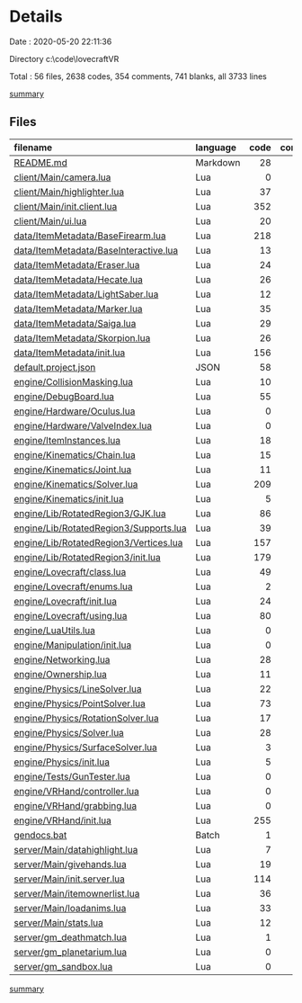 # Details

Date : 2020-05-20 22:11:36

Directory c:\code\lovecraftVR

Total : 56 files,  2638 codes, 354 comments, 741 blanks, all 3733 lines

[summary](results.md)

## Files
| filename | language | code | comment | blank | total |
| :--- | :--- | ---: | ---: | ---: | ---: |
| [README.md](/README.md) | Markdown | 28 | 0 | 9 | 37 |
| [client/Main/camera.lua](/client/Main/camera.lua) | Lua | 0 | 0 | 1 | 1 |
| [client/Main/highlighter.lua](/client/Main/highlighter.lua) | Lua | 37 | 1 | 5 | 43 |
| [client/Main/init.client.lua](/client/Main/init.client.lua) | Lua | 352 | 75 | 109 | 536 |
| [client/Main/ui.lua](/client/Main/ui.lua) | Lua | 20 | 1 | 7 | 28 |
| [data/ItemMetadata/BaseFirearm.lua](/data/ItemMetadata/BaseFirearm.lua) | Lua | 218 | 18 | 53 | 289 |
| [data/ItemMetadata/BaseInteractive.lua](/data/ItemMetadata/BaseInteractive.lua) | Lua | 13 | 0 | 10 | 23 |
| [data/ItemMetadata/Eraser.lua](/data/ItemMetadata/Eraser.lua) | Lua | 24 | 0 | 12 | 36 |
| [data/ItemMetadata/Hecate.lua](/data/ItemMetadata/Hecate.lua) | Lua | 26 | 1 | 6 | 33 |
| [data/ItemMetadata/LightSaber.lua](/data/ItemMetadata/LightSaber.lua) | Lua | 12 | 0 | 12 | 24 |
| [data/ItemMetadata/Marker.lua](/data/ItemMetadata/Marker.lua) | Lua | 35 | 0 | 13 | 48 |
| [data/ItemMetadata/Saiga.lua](/data/ItemMetadata/Saiga.lua) | Lua | 29 | 3 | 9 | 41 |
| [data/ItemMetadata/Skorpion.lua](/data/ItemMetadata/Skorpion.lua) | Lua | 26 | 1 | 6 | 33 |
| [data/ItemMetadata/init.lua](/data/ItemMetadata/init.lua) | Lua | 156 | 18 | 29 | 203 |
| [default.project.json](/default.project.json) | JSON | 58 | 0 | 0 | 58 |
| [engine/CollisionMasking.lua](/engine/CollisionMasking.lua) | Lua | 10 | 0 | 5 | 15 |
| [engine/DebugBoard.lua](/engine/DebugBoard.lua) | Lua | 55 | 5 | 17 | 77 |
| [engine/Hardware/Oculus.lua](/engine/Hardware/Oculus.lua) | Lua | 0 | 0 | 1 | 1 |
| [engine/Hardware/ValveIndex.lua](/engine/Hardware/ValveIndex.lua) | Lua | 0 | 0 | 1 | 1 |
| [engine/ItemInstances.lua](/engine/ItemInstances.lua) | Lua | 18 | 1 | 6 | 25 |
| [engine/Kinematics/Chain.lua](/engine/Kinematics/Chain.lua) | Lua | 15 | 1 | 3 | 19 |
| [engine/Kinematics/Joint.lua](/engine/Kinematics/Joint.lua) | Lua | 11 | 0 | 5 | 16 |
| [engine/Kinematics/Solver.lua](/engine/Kinematics/Solver.lua) | Lua | 209 | 48 | 43 | 300 |
| [engine/Kinematics/init.lua](/engine/Kinematics/init.lua) | Lua | 5 | 0 | 0 | 5 |
| [engine/Lib/RotatedRegion3/GJK.lua](/engine/Lib/RotatedRegion3/GJK.lua) | Lua | 86 | 6 | 25 | 117 |
| [engine/Lib/RotatedRegion3/Supports.lua](/engine/Lib/RotatedRegion3/Supports.lua) | Lua | 39 | 3 | 10 | 52 |
| [engine/Lib/RotatedRegion3/Vertices.lua](/engine/Lib/RotatedRegion3/Vertices.lua) | Lua | 157 | 7 | 37 | 201 |
| [engine/Lib/RotatedRegion3/init.lua](/engine/Lib/RotatedRegion3/init.lua) | Lua | 179 | 9 | 51 | 239 |
| [engine/Lovecraft/class.lua](/engine/Lovecraft/class.lua) | Lua | 49 | 28 | 11 | 88 |
| [engine/Lovecraft/enums.lua](/engine/Lovecraft/enums.lua) | Lua | 2 | 0 | 2 | 4 |
| [engine/Lovecraft/init.lua](/engine/Lovecraft/init.lua) | Lua | 24 | 5 | 9 | 38 |
| [engine/Lovecraft/using.lua](/engine/Lovecraft/using.lua) | Lua | 80 | 11 | 21 | 112 |
| [engine/LuaUtils.lua](/engine/LuaUtils.lua) | Lua | 0 | 0 | 1 | 1 |
| [engine/Manipulation/init.lua](/engine/Manipulation/init.lua) | Lua | 0 | 0 | 1 | 1 |
| [engine/Networking.lua](/engine/Networking.lua) | Lua | 28 | 0 | 9 | 37 |
| [engine/Ownership.lua](/engine/Ownership.lua) | Lua | 11 | 0 | 4 | 15 |
| [engine/Physics/LineSolver.lua](/engine/Physics/LineSolver.lua) | Lua | 22 | 0 | 6 | 28 |
| [engine/Physics/PointSolver.lua](/engine/Physics/PointSolver.lua) | Lua | 73 | 2 | 18 | 93 |
| [engine/Physics/RotationSolver.lua](/engine/Physics/RotationSolver.lua) | Lua | 17 | 9 | 11 | 37 |
| [engine/Physics/Solver.lua](/engine/Physics/Solver.lua) | Lua | 28 | 0 | 12 | 40 |
| [engine/Physics/SurfaceSolver.lua](/engine/Physics/SurfaceSolver.lua) | Lua | 3 | 0 | 6 | 9 |
| [engine/Physics/init.lua](/engine/Physics/init.lua) | Lua | 5 | 0 | 2 | 7 |
| [engine/Tests/GunTester.lua](/engine/Tests/GunTester.lua) | Lua | 0 | 0 | 1 | 1 |
| [engine/VRHand/controller.lua](/engine/VRHand/controller.lua) | Lua | 0 | 0 | 1 | 1 |
| [engine/VRHand/grabbing.lua](/engine/VRHand/grabbing.lua) | Lua | 0 | 0 | 1 | 1 |
| [engine/VRHand/init.lua](/engine/VRHand/init.lua) | Lua | 255 | 59 | 61 | 375 |
| [gendocs.bat](/gendocs.bat) | Batch | 1 | 0 | 0 | 1 |
| [server/Main/datahighlight.lua](/server/Main/datahighlight.lua) | Lua | 7 | 0 | 8 | 15 |
| [server/Main/givehands.lua](/server/Main/givehands.lua) | Lua | 19 | 4 | 8 | 31 |
| [server/Main/init.server.lua](/server/Main/init.server.lua) | Lua | 114 | 30 | 38 | 182 |
| [server/Main/itemownerlist.lua](/server/Main/itemownerlist.lua) | Lua | 36 | 0 | 11 | 47 |
| [server/Main/loadanims.lua](/server/Main/loadanims.lua) | Lua | 33 | 6 | 9 | 48 |
| [server/Main/stats.lua](/server/Main/stats.lua) | Lua | 12 | 2 | 3 | 17 |
| [server/gm_deathmatch.lua](/server/gm_deathmatch.lua) | Lua | 1 | 0 | 0 | 1 |
| [server/gm_planetarium.lua](/server/gm_planetarium.lua) | Lua | 0 | 0 | 1 | 1 |
| [server/gm_sandbox.lua](/server/gm_sandbox.lua) | Lua | 0 | 0 | 1 | 1 |

[summary](results.md)